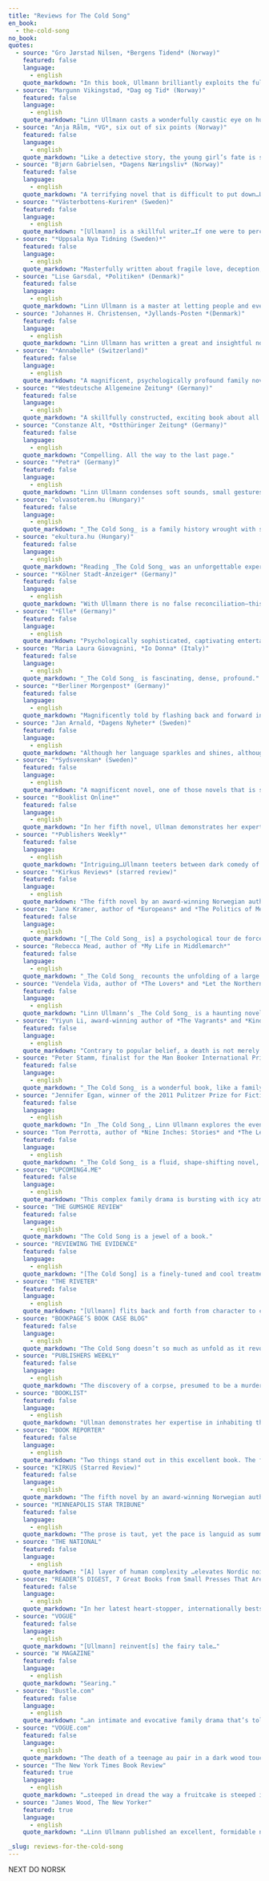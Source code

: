 ```yaml
---
title: "Reviews for The Cold Song"
en_book:
  - the-cold-song
no_book:
quotes:
  - source: "Gro Jørstad Nilsen, *Bergens Tidend* (Norway)"
    featured: false
    language:
      - english
    quote_markdown: "In this book, Ullmann brilliantly exploits the full spectrum of possibilities offered by the polyphonic novel…_The Cold Song_ is a poignant novel about silence, ingeniously composed with open spaces."
  - source: "Margunn Vikingstad, *Dag og Tid* (Norway)"
    featured: false
    language:
      - english
    quote_markdown: "Linn Ullmann casts a wonderfully caustic eye on human flaws…With elegant circular movements Ullmann writes her way into all that one cannot talk about in a family.…[Ullmann] stands more in the tradition of the great bourgeois novel (Balzac, Stendhal, Lagerlöf)…A trace of Virginia Woolf can be heard in _The Cold Song_…easy and compelling, [Ullmann] dissects human weakness, grief, and pain."
  - source: "Anja Rålm, *VG*, six out of six points (Norway)"
    featured: false
    language:
      - english
    quote_markdown: "Like a detective story, the young girl’s fate is slowly revealed and the intensity increases. Not one word or phrase seems redundant, the words flow easily between the pages with exceptional precision. Almost understated, with bizarre and humorous undertones, we are drawn into an Ullmannesque universe that we don’t want to leave."
  - source: "Bjørn Gabrielsen, *Dagens Næringsliv* (Norway)"
    featured: false
    language:
      - english
    quote_markdown: "A terrifying novel that is difficult to put down…Ullmann combines keen everyday observations with an obscure crime, but the dialogues also pose a number of recurring philosophical questions. Where is the border between a lie and a narrative?…an alternately riveting, humorous, and thought-provoking novel that captivates."
  - source: "*Västerbottens-Kuriren* (Sweden)"
    featured: false
    language:
      - english
    quote_markdown: "[Ullmann] is a skillful writer…If one were to perceive traces of a literary inheritance, contemporaries such as Siri Hustvedt and Joyce Carol Oates, or classic authors such as Virginia Woolf, would immediately come to mind."
  - source: "*Uppsala Nya Tidning (Sweden)*"
    featured: false
    language:
      - english
    quote_markdown: "Masterfully written about fragile love, deception, and guilt, and about the difficult art of protecting what is most precious."
  - source: "Lise Garsdal, *Politiken* (Denmark)"
    featured: false
    language:
      - english
    quote_markdown: "Linn Ullmann is a master at letting people and events hover and tremble between reality and something else…Has Linn Ullmann ever been so viciously funny as she is here?…The Cold Song has breadth, but also a compelling Nordic gravity."
  - source: "Johannes H. Christensen, *Jyllands-Posten *(Denmark)"
    featured: false
    language:
      - english
    quote_markdown: "Linn Ullmann has written a great and insightful novel…Every character is described with empathy and blindsiding psychological perception, with a story that is skillfully composed."
  - source: "*Annabelle* (Switzerland)"
    featured: false
    language:
      - english
    quote_markdown: "A magnificent, psychologically profound family novel that shows how minor lapses, secrets, and repressed desires can cause a major tragedy."
  - source: "*Westdeutsche Allgemeine Zeitung* (Germany)"
    featured: false
    language:
      - english
    quote_markdown: "A skillfully constructed, exciting book about all that is kept secret in a family."
  - source: "Constanze Alt, *Ostthüringer Zeitung* (Germany)"
    featured: false
    language:
      - english
    quote_markdown: "Compelling. All the way to the last page."
  - source: "*Petra* (Germany)"
    featured: false
    language:
      - english
    quote_markdown: "Linn Ullmann condenses soft sounds, small gestures, and poetry into a splendid novel about the abyss of normality."
  - source: "olvasoterem.hu (Hungary)"
    featured: false
    language:
      - english
    quote_markdown: "_The Cold Song_ is a family history wrought with secrets, pain, and sorrow and the ‘lesson’ is: despite all the hardship, life will go on."
  - source: "ekultura.hu (Hungary)"
    featured: false
    language:
      - english
    quote_markdown: "Reading _The Cold Song_ was an unforgettable experience. The novel is a remarkably composed puzzle, where the fragmented structure is not an experiment in deconstructing the traditional novel form. The Cold Song is an ingenious game with structural elements. The characters…are real human beings and the depiction of their pain and sorrow serve as…an attempt at a healing process."
  - source: "*Kölner Stadt-Anzeiger* (Germany)"
    featured: false
    language:
      - english
    quote_markdown: "With Ullmann there is no false reconciliation—this, too, makes her novel so utterly convincing."
  - source: "*Elle* (Germany)"
    featured: false
    language:
      - english
    quote_markdown: "Psychologically sophisticated, captivating entertainment."
  - source: "Maria Laura Giovagnini, *Io Donna* (Italy)"
    featured: false
    language:
      - english
    quote_markdown: "_The Cold Song_ is fascinating, dense, profound."
  - source: "*Berliner Morgenpost* (Germany)"
    featured: false
    language:
      - english
    quote_markdown: "Magnificently told by flashing back and forward in time, the novel is bleak, sad, emotional, and highly exciting."
  - source: "Jan Arnald, *Dagens Nyheter* (Sweden)"
    featured: false
    language:
      - english
    quote_markdown: "Although her language sparkles and shines, although she has a ruthless eye for human failings, although she succeeds in imparting something vital to the vilest of relationships, I would still claim that Linn Ullmann’s strength lies in her structural command … Her distinctive quality as a writer is quite simply—grace. And there is nothing simple about that."
  - source: "*Sydsvenskan* (Sweden)"
    featured: false
    language:
      - english
    quote_markdown: "A magnificent novel, one of those novels that is so good that I wish I hadn’t read it yet, but still had it left to discover."
  - source: "*Booklist Online*"
    featured: false
    language:
      - english
    quote_markdown: "In her fifth novel, Ullman demonstrates her expertise in inhabiting the minds of complex characters, including Milla’s grieving parents; a neighbor who may have been the last to see Milla alive; Siri’s aging mother; Siri’s elder daughter, who has a violent temper; and, of course, the beleaguered couple, Siri and Jon. Readers who appreciate an unconventional narrative flow will find this a deeply moving story of troubled relationships and unsettled memories."
  - source: "*Publishers Weekly*"
    featured: false
    language:
      - english
    quote_markdown: "Intriguing…Ullmann teeters between dark comedy of manners and genuine psychological thriller, but she consistently captures the telling moments in everyday encounters, and writes seductively complex characters."
  - source: "*Kirkus Reviews* (starred review)"
    featured: false
    language:
      - english
    quote_markdown: "The fifth novel by an award-winning Norwegian author and critic deserves to win her a much larger stateside readership. The latest and best from Ullmann resists categorization, except as a literary page-turner. It’s a murder mystery. It’s a multigenerational psychodrama of a dysfunctional family. And it’s a very dark comedy of manners. Yet the authors command is such that it never reads like a pastiche or suffers from jarring shifts of tone."
  - source: "Jane Kramer, author of *Europeans* and *The Politics of Memory*"
    featured: false
    language:
      - english
    quote_markdown: "[_The Cold Song_ is] a psychological tour de force—not a beat wrong. The ending crept up on me, so quiet and unexpected. It’s a brilliant scene, with everybody locked in character—in the _huit clos_ finality of character—and it hits you the minute you put the book down. I stayed up half last night finishing it, and now I’m sitting bleary-eyed at my desk, paying for the pleasure."
  - source: "Rebecca Mead, author of *My Life in Middlemarch*"
    featured: false
    language:
      - english
    quote_markdown: "_The Cold Song_ recounts the unfolding of a large tragedy that has already happened—the mysterious disappearance of Milla, an adolescent girl—while also showing the smaller tragedy of a faltering marriage. Combining the tension of a whodunit with the subtlety of a domestic drama, Ullmann’s riveting novel is measured, impeccably observed, and utterly chilling."
  - source: "Vendela Vida, author of *The Lovers* and *Let the Northern Lights Erase Your Name*"
    featured: false
    language:
      - english
    quote_markdown: "Linn Ullmann’s _The Cold Song_ is a haunting novel about all the ways we endeavor to love and be loved, and the many mistakes we can make while trying. It’s suspenseful and beautifully written and so absorbing that I could not put it down. When I finished reading it, I remained in a state of awe."
  - source: "Yiyun Li, award-winning author of *The Vagrants* and *Kinder Than Solitude*"
    featured: false
    language:
      - english
    quote_markdown: "Contrary to popular belief, a death is not merely an end but the beginning of a story. The death in _The Cold Song_ opens a Pandora’s box of human emotions, conflicts and deceptions. Readers of this novel will be reminded of the joys and complexities of living. Memories, laughter, gestures, trivialities—everything casts a shadow, and nothing leaves us safe. Linn Ullmann has mastered the art of seeing into the dark mysteries that make us who we are."
  - source: "Peter Stamm, finalist for the Man Booker International Prize 2013 and author of *We’re Flying* and *Seven Years*'"
    featured: false
    language:
      - english
    quote_markdown: "_The Cold Song_ is a wonderful book, like a family album made by a photographer who really cares for his subjects. I love the way Ullmann deals with time and perspective. Her complete freedom to jump from one character to the next and back and forth in time holds the book together as one big picture of a somehow dysfunctional and still completely normal family—a family I loved to spend time with. I admire her ability to slip into the characters of men, women, and children with ease and make them completely believable—the philandering Jon is a masterpiece. The book has the light but also the weight of a Bergman film. It doesn’t offer easy solutions but still has a kind of healing power."
  - source: "Jennifer Egan, winner of the 2011 Pulitzer Prize for Fiction and the 2010 National Book Critics Circle Award"
    featured: false
    language:
      - english
    quote_markdown: "In _The Cold Song_, Linn Ullmann explores the events surrounding a young woman’s murder in brief, haunting flashes that imbue the intimacies and betrayals of family life with the brooding magic of a Grimm’s fairy tale. This delicate, mesmerizing work attests to Ullmann’s vast storytelling powers."
  - source: "Tom Perrotta, author of *Nine Inches: Stories* and *The Leftovers*"
    featured: false
    language:
      - english
    quote_markdown: "_The Cold Song_ is a fluid, shape-shifting novel, a family saga that turns into an erotically charged drama and then takes a darker turn into the terrain of a murder mystery. Linn Ullmann is an unusually talented and sympathetic writer, able to inhabit a wide range of characters and bring them all vividly to life."
  - source: "UPCOMING4.ME"
    featured: false
    language:
      - english
    quote_markdown: "This complex family drama is bursting with icy atmosphere…The Cold Song is beautifully written."
  - source: "THE GUMSHOE REVIEW"
    featured: false
    language:
      - english
    quote_markdown: "The Cold Song is a jewel of a book."
  - source: "REVIEWING THE EVIDENCE"
    featured: false
    language:
      - english
    quote_markdown: "[The Cold Song] is a finely-tuned and cool treatment of the tensions in a modern family…Lin Ullman is the daughter of Ingmar Bergman and Liv Ullman and the book has something of the quality of the films the two made together. Much is unspoken, much must be inferred, but the psychological atmosphere of the novel settles over the reader and enfolds us, making us determined to find out what we can about these characters who are so vividly alive in all their flaws and imperfections."
  - source: "THE RIVETER"
    featured: false
    language:
      - english
    quote_markdown: "[Ullmann] flits back and forth from character to character with cinematic ease…The Cold Song’s palpability chilled and captivated me in a way no blood splatter could. I didn’t blink."
  - source: "BOOKPAGE’S BOOK CASE BLOG"
    featured: false
    language:
      - english
    quote_markdown: "The Cold Song doesn’t so much as unfold as it revolves, around the sudden disappearance of Milla, the young and beautiful summer nanny hired to take care of Siri and Jon’s two children. The real ‘meat’ of the novel rests in its keen and unflinching exposure of the inner lives of its characters, revealed in brief narrative spurts that shift back and forth in time. The result is riveting."
  - source: "PUBLISHERS WEEKLY"
    featured: false
    language:
      - english
    quote_markdown: "The discovery of a corpse, presumed to be a murder victim, comes very early in this involving fifth novel from Ullmann. But it serves mostly as a basis for the author’s subtle and menacing look at family dynamics…Ullmann teeters between dark comedy of manners and genuine psychological thriller, but she consistently captures the telling moments in everyday encounters, and writes seductively complex characters."
  - source: "BOOKLIST"
    featured: false
    language:
      - english
    quote_markdown: "Ullman demonstrates her expertise in inhabiting the minds of complex characters…Readers who appreciate an unconventional narrative flow will find this a deeply moving story of troubled relationships and unsettled memories."
  - source: "BOOK REPORTER"
    featured: false
    language:
      - english
    quote_markdown: "Two things stand out in this excellent book. The first is the seamless movement of multiple complex characters through several years of time plus flashbacks to a tragedy in Siri’s early childhood…The second is the impossibly perfect ending…Leo Tolstoy’s assessment of relationships, All happy families are alike; each unhappy family is unhappy in its own way, rings true in The Cold Song. The ugly secrets and tragic deaths are peculiar to Jenny Brodal and those who surround her, but Linn Ullmann’s careful revelations and delicate timing are evocative and believable to all of us — from happy and unhappy families alike."
  - source: "KIRKUS (Starred Review)"
    featured: false
    language:
      - english
    quote_markdown: "The fifth novel by an award-winning Norwegian author and critic deserves to win her a much larger stateside readership. The latest and best from Ullmann resists categorization, except as a literary page-turner. It’s a murder mystery. It’s a multigenerational psychodrama of a dysfunctional family. And it’s a very dark comedy of manners. Yet the author’s command is such that it never reads like a pastiche or suffers from jarring shifts of tone… [Ullmann] might be best known in this country as the daughter of Ingmar Bergman and Liv Ullmann, but her accomplishment here merits more than recognition by association."
  - source: "MINNEAPOLIS STAR TRIBUNE"
    featured: false
    language:
      - english
    quote_markdown: "The prose is taut, yet the pace is languid as summer in that before-the-storm tension…The real achievement of this novel is Ullmann’s gift to imbue the tension of a thriller via the unease of the mundane… The Cold Song is more a mystery in the way most families tend to be mysteries unto themselves."
  - source: "THE NATIONAL"
    featured: false
    language:
      - english
    quote_markdown: "[A] layer of human complexity …elevates Nordic noir to something more than simple genre fiction… Norwegian novelist Linn ­Ullmann’s masterful fifth novel The Cold Song, while not technically a crime thriller as such, is something of a case in point – borrowing elements of the genre but combining them with those of a subtle dark domestic drama, she’s written a technically adventurous hybrid that delivers in terms of complexity of characters, the darkness of an original Grimm’s fairy tale and the heightened atmosphere of a tense thriller."
  - source: "READER’S DIGEST, 7 Great Books from Small Presses That Are Worth Your Time"
    featured: false
    language:
      - english
    quote_markdown: "In her latest heart-stopper, internationally bestselling author Ullmann…combines a mysterious murder with a razor-sharp eye for family relationships."
  - source: "VOGUE"
    featured: false
    language:
      - english
    quote_markdown: "[Ullmann] reinvent[s] the fairy tale…"
  - source: "W MAGAZINE"
    featured: false
    language:
      - english
    quote_markdown: "Searing."
  - source: "Bustle.com"
    featured: false
    language:
      - english
    quote_markdown: "…an intimate and evocative family drama that’s told like a thriller, and is all the more terrifying for its humanity and realism."
  - source: "VOGUE.com"
    featured: false
    language:
      - english
    quote_markdown: "The death of a teenage au pair in a dark wood touches off Norwegian author Linn Ullmann’s breakout fifth novel, The Cold Song, in which the question of culpability unearths a treasure trove of tantalizing family secrets. Set at an elegant estate on Norway’s seacoast, this spare, irresistibly moody inquiry into one family’s collective memory is populated with richly ambiguous characters."
  - source: "The New York Times Book Review"
    featured: true
    language:
      - english
    quote_markdown: "…steeped in dread the way a fruitcake is steeped in rum: Every page, every line, seems to glisten with vapors of sumptuous, intoxicating unease…Ullmann’s voice on the page is a lean, tough-minded thing, scrubbed and scoured of sentimentality straight through to the final, Carveresque pages, in which she pulls off an 11th-hour radiance, a tonal shift from minor to major key."
  - source: "James Wood, The New Yorker"
    featured: true
    language:
      - english
    quote_markdown: "…Linn Ullmann published an excellent, formidable novel this year…Ullmann is very good at evoking the peculiar, charged stasis of a household in which mentally active and intellectually vital people are resolutely failing to communicate with each other—the loneliness of communality, in short. She is a very exact writer, who is unsparing of her characters: a tonic, sharp, lyrical, intelligent novelist who deserves to be better-known in English."

_slug: reviews-for-the-cold-song
---
```


NEXT DO NORSK
